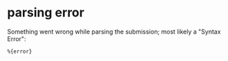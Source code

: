 # parsing error

Something went wrong while parsing the submission; most likely a "Syntax Error":

```text
%{error}
```
